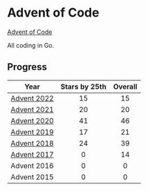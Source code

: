 # Advent of Code

[Advent of Code](https://adventofcode.com/)

All coding in Go.

## Progress
| Year  | Stars by 25th | Overall |
| :---: | :-----------: | :-----: |
| [Advent 2022](advent2022) | 15 | 15 |
| [Advent 2021](advent2021) | 20 | 20 |
| [Advent 2020](advent2020) | 41 | 46 |
| [Advent 2019](advent2019) | 17 | 21 |
| [Advent 2018](advent2018) | 24 | 39 |
| [Advent 2017](advent2017) | 0  | 14 |
| Advent 2016 | 0  | 0  |
| Advent 2015 | 0  | 0  |
